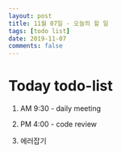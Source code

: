 ```yaml
---
layout: post
title: 11월 07일 - 오늘의 할 일
tags: [todo list]
date: 2019-11-07
comments: false
---
```


# Today todo-list

1. AM 9:30 - daily meeting

2. PM 4:00 - code review

3. 에러잡기
